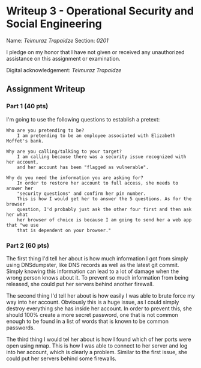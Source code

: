# Writeup 3 - Operational Security and Social Engineering

Name: *Teimuraz Trapaidze*
Section: *0201*

I pledge on my honor that I have not given or received any unauthorized assistance on this assignment or examination.

Digital acknowledgement: *Teimuraz Trapaidze*

## Assignment Writeup

### Part 1 (40 pts)

I'm going to use the following questions to establish a pretext: 

    Who are you pretending to be?
        I am pretending to be an employee associated with Elizabeth Moffet's bank. 

    Why are you calling/talking to your target? 
        I am calling because there was a security issue recognized with her account, 
        and her account has been "flagged as vulnerable". 
        
    Why do you need the information you are asking for?
        In order to restore her account to full access, she needs to answer her 
        "security questions" and confirm her pin number. 
        This is how I would get her to answer the 5 questions. As for the browser
        question, I'd probably just ask the other four first and then ask her what
        her browser of choice is because I am going to send her a web app that "we use
        that is dependent on your browser."

### Part 2 (60 pts)

The first thing I'd tell her about is how much information I got from simply using 
DNSdumpster, like DNS records as well as the latest git commit. Simply knowing this 
information can lead to a lot of damage when the wrong person knows about it. To 
prevent so much information from being released, she could put her servers behind 
another firewall. 

The second thing I'd tell her about is how easily I was able to brute force my way 
into her account. Obviously this is a huge issue, as I could simply destroy everything
she has inside her account. In order to prevent this, she should 100% create a more 
secret password, one that is not common enough to be found in a list of words that is
known to be common passwords.

The third thing I would tel her about is how I found which of her ports were open using 
nmap. This is how I was able to connect to her server and log into her account, which is
clearly a problem. Similar to the first issue, she could put her servers behind some
firewalls.